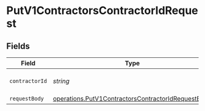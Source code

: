 # PutV1ContractorsContractorIdRequest


## Fields

| Field                                                                                                                    | Type                                                                                                                     | Required                                                                                                                 | Description                                                                                                              |
| ------------------------------------------------------------------------------------------------------------------------ | ------------------------------------------------------------------------------------------------------------------------ | ------------------------------------------------------------------------------------------------------------------------ | ------------------------------------------------------------------------------------------------------------------------ |
| `contractorId`                                                                                                           | *string*                                                                                                                 | :heavy_check_mark:                                                                                                       | The ID or UUID of the contractor                                                                                         |
| `requestBody`                                                                                                            | [operations.PutV1ContractorsContractorIdRequestBody](../../models/operations/putv1contractorscontractoridrequestbody.md) | :heavy_minus_sign:                                                                                                       | N/A                                                                                                                      |